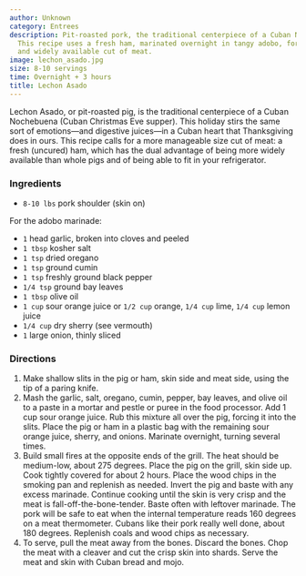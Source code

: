 ```yaml
---
author: Unknown
category: Entrees
description: Pit-roasted pork, the traditional centerpiece of a Cuban Nochebuena.
  This recipe uses a fresh ham, marinated overnight in tangy adobo, for a more manageable
  and widely available cut of meat.
image: lechon_asado.jpg
size: 8-10 servings
time: Overnight + 3 hours
title: Lechon Asado
---
```

Lechon Asado, or pit-roasted pig, is the traditional centerpiece of a Cuban Nochebuena (Cuban Christmas Eve supper). This holiday stirs the same sort of emotions—and digestive juices—in a Cuban heart that Thanksgiving does in ours. This recipe calls for a more manageable size cut of meat: a fresh (uncured) ham, which has the dual advantage of being more widely available than whole pigs and of being able to fit in your refrigerator.

### Ingredients

* `8-10 lbs` pork shoulder (skin on)

For the adobo marinade:

* `1` head garlic, broken into cloves and peeled
* `1 tbsp` kosher salt
* `1 tsp` dried oregano
* `1 tsp` ground cumin
* `1 tsp` freshly ground black pepper
* `1/4 tsp` ground bay leaves
* `1 tbsp` olive oil
* `1 cup` sour orange juice or `1/2 cup` orange, `1/4 cup` lime, `1/4 cup` lemon juice
* `1/4 cup` dry sherry (see vermouth)
* `1` large onion, thinly sliced

### Directions

1. Make shallow slits in the pig or ham, skin side and meat side, using the tip of a paring knife.
2. Mash the garlic, salt, oregano, cumin, pepper, bay leaves, and olive oil to a paste in a mortar and pestle or puree in the food processor. Add 1 cup sour orange juice. Rub this mixture all over the pig, forcing it into the slits. Place the pig or ham in a plastic bag with the remaining sour orange juice, sherry, and onions. Marinate overnight, turning several times.
3. Build small fires at the opposite ends of the grill. The heat should be medium-low, about 275 degrees. Place the pig on the grill, skin side up. Cook tightly covered for about 2 hours. Place the wood chips in the smoking pan and replenish as needed. Invert the pig and baste with any excess marinade. Continue cooking until the skin is very crisp and the meat is fall-off-the-bone-tender. Baste often with leftover marinade. The pork will be safe to eat when the internal temperature reads 160 degrees on a meat thermometer. Cubans like their pork really well done, about 180 degrees. Replenish coals and wood chips as necessary.
4. To serve, pull the meat away from the bones. Discard the bones. Chop the meat with a cleaver and cut the crisp skin into shards. Serve the meat and skin with Cuban bread and mojo.